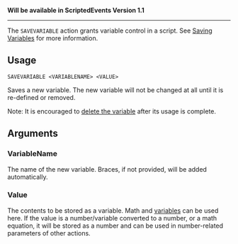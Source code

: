 **Will be available in ScriptedEvents Version 1.1**
***
The `SAVEVARIABLE` action grants variable control in a script. See [Saving Variables](https://github.com/Thundermaker300/ScriptedEvents/wiki/Saving-Variables) for more information.

## Usage
```
SAVEVARIABLE <VARIABLENAME> <VALUE>
```
Saves a new variable. The new variable will not be changed at all until it is re-defined or removed.

Note: It is encouraged to [delete the variable](https://github.com/Thundermaker300/ScriptedEvents/wiki/DELVARIABLE) after its usage is complete. 

## Arguments
### VariableName
The name of the new variable. Braces, if not provided, will be added automatically.

### Value
The contents to be stored as a variable. Math and [variables](https://github.com/Thundermaker300/ScriptedEvents/wiki/Variables) can be used here. If the value is a number/variable converted to a number, or a math equation, it will be stored as a number and can be used in number-related parameters of other actions.